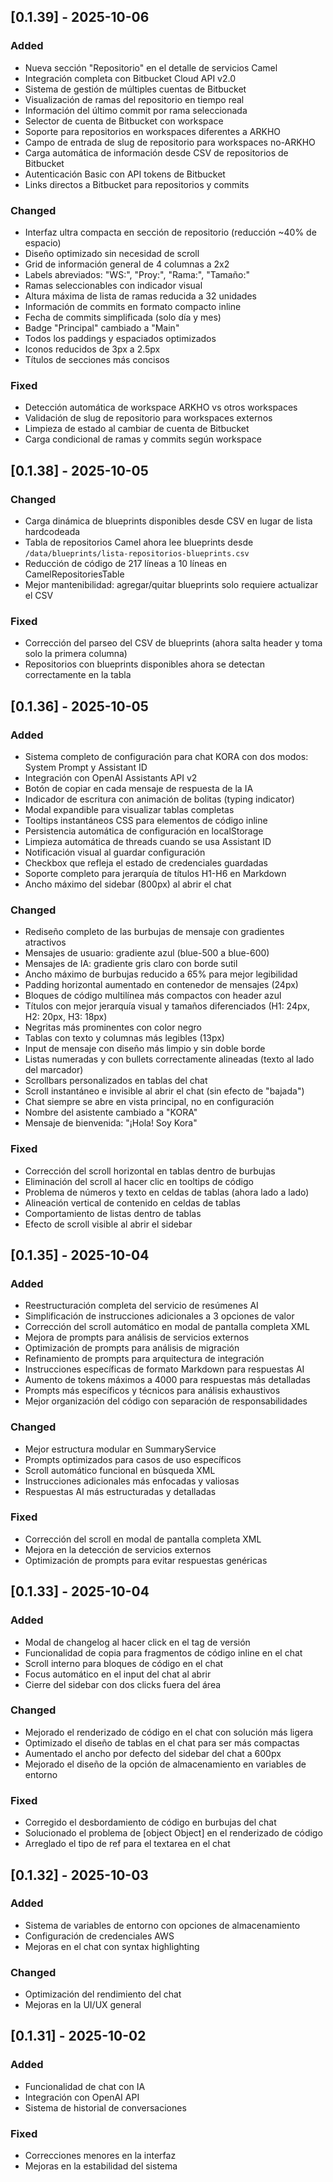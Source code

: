 ## [0.1.39] - 2025-10-06

### Added

- Nueva sección "Repositorio" en el detalle de servicios Camel
- Integración completa con Bitbucket Cloud API v2.0
- Sistema de gestión de múltiples cuentas de Bitbucket
- Visualización de ramas del repositorio en tiempo real
- Información del último commit por rama seleccionada
- Selector de cuenta de Bitbucket con workspace
- Soporte para repositorios en workspaces diferentes a ARKHO
- Campo de entrada de slug de repositorio para workspaces no-ARKHO
- Carga automática de información desde CSV de repositorios de Bitbucket
- Autenticación Basic con API tokens de Bitbucket
- Links directos a Bitbucket para repositorios y commits

### Changed

- Interfaz ultra compacta en sección de repositorio (reducción ~40% de espacio)
- Diseño optimizado sin necesidad de scroll
- Grid de información general de 4 columnas a 2x2
- Labels abreviados: "WS:", "Proy:", "Rama:", "Tamaño:"
- Ramas seleccionables con indicador visual
- Altura máxima de lista de ramas reducida a 32 unidades
- Información de commits en formato compacto inline
- Fecha de commits simplificada (solo día y mes)
- Badge "Principal" cambiado a "Main"
- Todos los paddings y espaciados optimizados
- Iconos reducidos de 3px a 2.5px
- Títulos de secciones más concisos

### Fixed

- Detección automática de workspace ARKHO vs otros workspaces
- Validación de slug de repositorio para workspaces externos
- Limpieza de estado al cambiar de cuenta de Bitbucket
- Carga condicional de ramas y commits según workspace

## [0.1.38] - 2025-10-05

### Changed

- Carga dinámica de blueprints disponibles desde CSV en lugar de lista hardcodeada
- Tabla de repositorios Camel ahora lee blueprints desde `/data/blueprints/lista-repositorios-blueprints.csv`
- Reducción de código de 217 líneas a 10 líneas en CamelRepositoriesTable
- Mejor mantenibilidad: agregar/quitar blueprints solo requiere actualizar el CSV

### Fixed

- Corrección del parseo del CSV de blueprints (ahora salta header y toma solo la primera columna)
- Repositorios con blueprints disponibles ahora se detectan correctamente en la tabla

## [0.1.36] - 2025-10-05

### Added

- Sistema completo de configuración para chat KORA con dos modos: System Prompt y Assistant ID
- Integración con OpenAI Assistants API v2
- Botón de copiar en cada mensaje de respuesta de la IA
- Indicador de escritura con animación de bolitas (typing indicator)
- Modal expandible para visualizar tablas completas
- Tooltips instantáneos CSS para elementos de código inline
- Persistencia automática de configuración en localStorage
- Limpieza automática de threads cuando se usa Assistant ID
- Notificación visual al guardar configuración
- Checkbox que refleja el estado de credenciales guardadas
- Soporte completo para jerarquía de títulos H1-H6 en Markdown
- Ancho máximo del sidebar (800px) al abrir el chat

### Changed

- Rediseño completo de las burbujas de mensaje con gradientes atractivos
- Mensajes de usuario: gradiente azul (blue-500 a blue-600)
- Mensajes de IA: gradiente gris claro con borde sutil
- Ancho máximo de burbujas reducido a 65% para mejor legibilidad
- Padding horizontal aumentado en contenedor de mensajes (24px)
- Bloques de código multilínea más compactos con header azul
- Títulos con mejor jerarquía visual y tamaños diferenciados (H1: 24px, H2: 20px, H3: 18px)
- Negritas más prominentes con color negro
- Tablas con texto y columnas más legibles (13px)
- Input de mensaje con diseño más limpio y sin doble borde
- Listas numeradas y con bullets correctamente alineadas (texto al lado del marcador)
- Scrollbars personalizados en tablas del chat
- Scroll instantáneo e invisible al abrir el chat (sin efecto de "bajada")
- Chat siempre se abre en vista principal, no en configuración
- Nombre del asistente cambiado a "KORA"
- Mensaje de bienvenida: "¡Hola! Soy Kora"

### Fixed

- Corrección del scroll horizontal en tablas dentro de burbujas
- Eliminación del scroll al hacer clic en tooltips de código
- Problema de números y texto en celdas de tablas (ahora lado a lado)
- Alineación vertical de contenido en celdas de tablas
- Comportamiento de listas dentro de tablas
- Efecto de scroll visible al abrir el sidebar

## [0.1.35] - 2025-10-04

### Added

- Reestructuración completa del servicio de resúmenes AI
- Simplificación de instrucciones adicionales a 3 opciones de valor
- Corrección del scroll automático en modal de pantalla completa XML
- Mejora de prompts para análisis de servicios externos
- Optimización de prompts para análisis de migración
- Refinamiento de prompts para arquitectura de integración
- Instrucciones específicas de formato Markdown para respuestas AI
- Aumento de tokens máximos a 4000 para respuestas más detalladas
- Prompts más específicos y técnicos para análisis exhaustivos
- Mejor organización del código con separación de responsabilidades

### Changed

- Mejor estructura modular en SummaryService
- Prompts optimizados para casos de uso específicos
- Scroll automático funcional en búsqueda XML
- Instrucciones adicionales más enfocadas y valiosas
- Respuestas AI más estructuradas y detalladas

### Fixed

- Corrección del scroll en modal de pantalla completa XML
- Mejora en la detección de servicios externos
- Optimización de prompts para evitar respuestas genéricas

## [0.1.33] - 2025-10-04

### Added

- Modal de changelog al hacer click en el tag de versión
- Funcionalidad de copia para fragmentos de código inline en el chat
- Scroll interno para bloques de código en el chat
- Focus automático en el input del chat al abrir
- Cierre del sidebar con dos clicks fuera del área

### Changed

- Mejorado el renderizado de código en el chat con solución más ligera
- Optimizado el diseño de tablas en el chat para ser más compactas
- Aumentado el ancho por defecto del sidebar del chat a 600px
- Mejorado el diseño de la opción de almacenamiento en variables de entorno

### Fixed

- Corregido el desbordamiento de código en burbujas del chat
- Solucionado el problema de [object Object] en el renderizado de código
- Arreglado el tipo de ref para el textarea en el chat

## [0.1.32] - 2025-10-03

### Added

- Sistema de variables de entorno con opciones de almacenamiento
- Configuración de credenciales AWS
- Mejoras en el chat con syntax highlighting

### Changed

- Optimización del rendimiento del chat
- Mejoras en la UI/UX general

## [0.1.31] - 2025-10-02

### Added

- Funcionalidad de chat con IA
- Integración con OpenAI API
- Sistema de historial de conversaciones

### Fixed

- Correcciones menores en la interfaz
- Mejoras en la estabilidad del sistema
